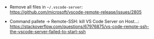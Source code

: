 - Remove all files in `~/.vscode-server`:
https://github.com/microsoft/vscode-remote-release/issues/2805

- Command pallete -> Remote-SSH: kill VS Code Server on Host...:
https://stackoverflow.com/questions/67976875/vs-code-remote-ssh-the-vscode-server-failed-to-start-ssh

